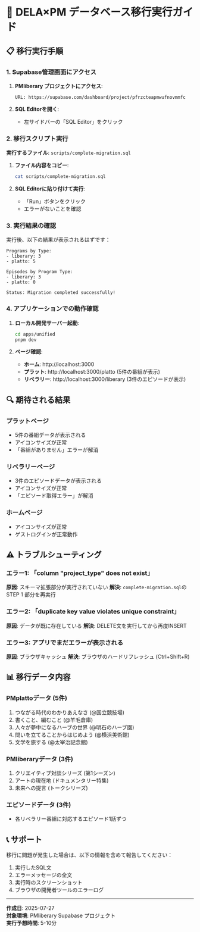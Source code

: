 # 🚀 DELA×PM データベース移行実行ガイド

## 📋 移行実行手順

### 1. Supabase管理画面にアクセス

1. **PMliberary プロジェクトにアクセス**:
   ```
   URL: https://supabase.com/dashboard/project/pfrzcteapmwufnovmmfc
   ```

2. **SQL Editorを開く**:
   - 左サイドバーの「SQL Editor」をクリック

### 2. 移行スクリプト実行

**実行するファイル**: `scripts/complete-migration.sql`

1. **ファイル内容をコピー**:
   ```bash
   cat scripts/complete-migration.sql
   ```

2. **SQL Editorに貼り付けて実行**:
   - 「Run」ボタンをクリック
   - エラーがないことを確認

### 3. 実行結果の確認

実行後、以下の結果が表示されるはずです：

```
Programs by Type:
- liberary: 3
- platto: 5

Episodes by Program Type:
- liberary: 3
- platto: 0

Status: Migration completed successfully!
```

### 4. アプリケーションでの動作確認

1. **ローカル開発サーバー起動**:
   ```bash
   cd apps/unified
   pnpm dev
   ```

2. **ページ確認**:
   - **ホーム**: http://localhost:3000
   - **プラット**: http://localhost:3000/platto (5件の番組が表示)
   - **リベラリー**: http://localhost:3000/liberary (3件のエピソードが表示)

## 🔍 期待される結果

### プラットページ
- 5件の番組データが表示される
- アイコンサイズが正常
- 「番組がありません」エラーが解消

### リベラリーページ  
- 3件のエピソードデータが表示される
- アイコンサイズが正常
- 「エピソード取得エラー」が解消

### ホームページ
- アイコンサイズが正常
- ゲストログインが正常動作

## ⚠️ トラブルシューティング

### エラー1: 「column "project_type" does not exist」
**原因**: スキーマ拡張部分が実行されていない
**解決**: `complete-migration.sql`の STEP 1 部分を再実行

### エラー2: 「duplicate key value violates unique constraint」
**原因**: データが既に存在している
**解決**: DELETE文を実行してから再度INSERT

### エラー3: アプリでまだエラーが表示される
**原因**: ブラウザキャッシュ
**解決**: ブラウザのハードリフレッシュ (Ctrl+Shift+R)

## 📊 移行データ内容

### PMplattoデータ (5件)
1. つながる時代のわかりあえなさ (@国立競技場)
2. 書くこと、編むこと (@羊毛倉庫)  
3. 人々が夢中になるハーブの世界 (@明石のハーブ園)
4. 問いを立てることからはじめよう (@横浜美術館)
5. 文学を旅する (@太宰治記念館)

### PMliberaryデータ (3件)
1. クリエイティブ対談シリーズ (第1シーズン)
2. アートの現在地 (ドキュメンタリー特集)
3. 未来への提言 (トークシリーズ)

### エピソードデータ (3件)
- 各リベラリー番組に対応するエピソード1話ずつ

## 📞 サポート

移行に問題が発生した場合は、以下の情報を含めて報告してください：

1. 実行したSQL文
2. エラーメッセージの全文
3. 実行時のスクリーンショット
4. ブラウザの開発者ツールのエラーログ

---
**作成日**: 2025-07-27  
**対象環境**: PMliberary Supabase プロジェクト  
**実行予想時間**: 5-10分